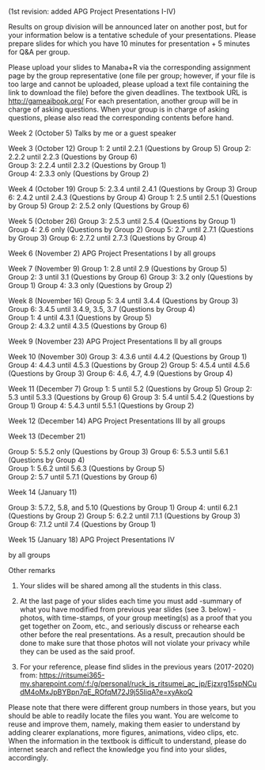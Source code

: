 (1st revision: added APG Project Presentations I-IV)

Results on group division will be announced later on another post, but for your information below is a tentative schedule of your presentations. Please prepare slides for which you have 10 minutes for presentation + 5 minutes for Q&A per group. 

Please upload your slides to Manaba+R via the corresponding assignment page by the group representative (one file per group; however, if your file is too large and cannot be uploaded, please upload a text file containing the link to download the file) before the given deadlines. The textbook URL is
http://gameaibook.org/
For each presentation, another group will be in charge of asking questions. When your group is in charge of asking questions, please also read the corresponding contents before hand.

Week 2 (October 5)
Talks by me or a guest speaker

Week 3 (October 12)
Group 1: 2 until 2.2.1 (Questions by Group 5)
Group 2: 2.2.2 until 2.2.3 (Questions by Group 6) 		 
Group 3: 2.2.4 until 2.3.2 (Questions by Group 1) 	
Group 4: 2.3.3 only (Questions by Group 2) 	

Week 4 (October 19)
Group 5: 2.3.4 until 2.4.1 (Questions by Group 3)
Group 6: 2.4.2 until 2.4.3 (Questions by Group 4)
Group 1: 2.5 until 2.5.1 (Questions by Group 5)
Group 2: 2.5.2 only (Questions by Group 6)
		
Week 5 (October 26)
Group 3: 2.5.3 until 2.5.4 (Questions by Group 1)
Group 4: 2.6 only (Questions by Group 2)
Group 5: 2.7 until 2.7.1 (Questions by Group 3)
Group 6: 2.7.2 until 2.7.3 (Questions by Group 4)

Week 6 (November 2)
APG Project Presentations I
by all groups

Week 7 (November 9)
Group 1: 2.8 until 2.9 (Questions by Group 5)	
Group 2: 3 until 3.1 (Questions by Group 6)
Group 3: 3.2 only (Questions by Group 1)
Group 4: 3.3 only (Questions by Group 2)

Week 8 (November 16)
Group 5: 3.4 until 3.4.4 (Questions by Group 3)
Group 6: 3.4.5 until 3.4.9, 3.5, 3.7 (Questions by Group 4)		
Group 1: 4 until 4.3.1 (Questions by Group 5)		
Group 2: 4.3.2 until 4.3.5 (Questions by Group 6)

Week 9 (November 23)
APG Project Presentations II
by all groups

Week 10 (November 30)
Group 3: 4.3.6 until 4.4.2 (Questions by Group 1)
Group 4: 4.4.3 until 4.5.3 (Questions by Group 2)
Group 5: 4.5.4 until 4.5.6 (Questions by Group 3)
Group 6: 4.6, 4.7, 4.9 (Questions by Group 4)

Week 11 (December 7)
Group 1: 5 until 5.2	 (Questions by Group 5)	
Group 2: 5.3 until 5.3.3 (Questions by Group 6)
Group 3: 5.4 until 5.4.2 (Questions by Group 1)
Group 4: 5.4.3 until 5.5.1 (Questions by Group 2)

Week 12 (December 14)
APG Project Presentations III
by all groups

Week 13 (December 21)

Group 5: 5.5.2 only (Questions by Group 3)
Group 6: 5.5.3 until 5.6.1 (Questions by Group 4)			
Group 1: 5.6.2 until 5.6.3 (Questions by Group 5)		
Group 2: 5.7 until 5.7.1 (Questions by Group 6) 

Week 14 (January 11)

Group 3: 5.7.2, 5.8, and 5.10 (Questions by Group 1)
Group 4: until 6.2.1 (Questions by Group 2)
Group 5: 6.2.2 until 7.1.1 (Questions by Group 3)
Group 6: 7.1.2 until 7.4 (Questions by Group 1)

Week 15 (January 18)
APG Project Presentations IV

by all groups

Other remarks
1. Your slides will be shared among all the students in this class.

2. At the last page of your slides each time you must add
-summary of what you have modified from previous year slides (see 3. below)
-photos, with time-stamps, of your group meeting(s) as a proof that you get together on Zoom, etc., and seriously discuss or rehearse each other before the real presentations. As a result, precaution should be done to make sure that those photos will not violate your privacy while they can be used  as the said proof.

3. For your reference, please find slides in the previous years (2017-2020) from:
https://ritsumei365-my.sharepoint.com/:f:/g/personal/ruck_is_ritsumei_ac_jp/Ejzxrg15spNCudM4oMxJpBYBpn7qE_ROfqM72J9j55liqA?e=xyAkoQ

Please note that there were different group numbers in those years, but you should be able to readily locate the files you want. You are welcome to reuse and improve them, namely, making them easier to understand by adding clearer explanations, more figures, animations, video clips, etc. When the information in the textbook is difficult to understand, please do internet search and reflect the knowledge you find into your slides, accordingly.
